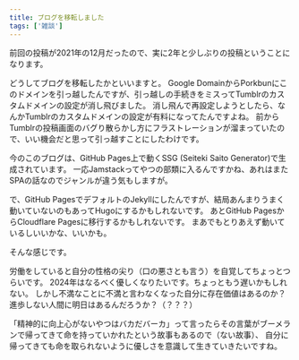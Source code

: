 ```yaml
---
title: ブログを移転しました
tags: ['雑談']
---
```


前回の投稿が2021年の12月だったので、実に2年と少しぶりの投稿ということになります。

どうしてブログを移転したかといいますと。
Google DomainからPorkbunにこのドメインを引っ越したんですが、引っ越しの手続きをミスってTumblrのカスタムドメインの設定が消し飛びました。
消し飛んで再設定しようとしたら、なんかTumblrのカスタムドメインの設定が有料になってたんですよね。
前からTumblrの投稿画面のバグり散らかし方にフラストレーションが溜まっていたので、いい機会だと思って引っ越すことにしたわけです。

今のこのブログは、GitHub Pages上で動くSSG (Seiteki Saito Generator)で生成されています。
一応Jamstackってやつの部類に入るんですかね、あれはまたSPAの話なのでジャンルが違う気もしますが。

で、GitHub PagesでデフォルトのJekyllにしたんですが、結局あんまりうまく動いていないのもあってHugoにするかもしれないです。
あとGitHub PagesからCloudflare Pagesに移行するかもしれないです。
まあでもとりあえず動いているしいいかな、いいかも。

そんな感じです。

労働をしていると自分の性格の尖り（口の悪さとも言う）を自覚してちょっとつらいです。
2024年はなるべく優しくなりたいです。ちょっともう遅いかもしれない。
しかし不満なことに不満と言わなくなった自分に存在価値はあるのか？進歩しない人間に明日はあるんだろうか？（？？？）

「精神的に向上心がないやつはバカだバーカ」って言ったらその言葉がブーメランで帰ってきて命を持っていかれたという故事もあるので（ない故事）、
自分に帰ってきても命を取られないように優しさを意識して生きていきたいですね。